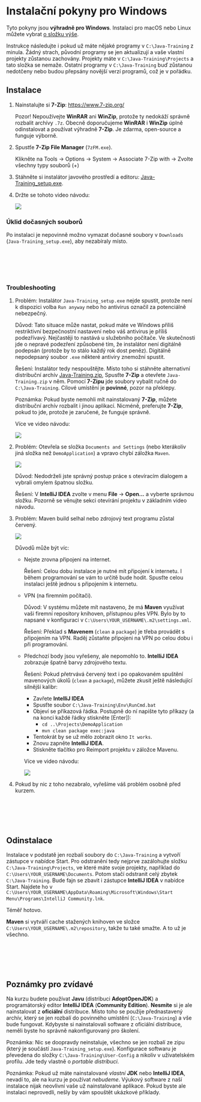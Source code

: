 Instalační pokyny pro Windows
=============================

Tyto pokyny jsou **výhradně pro Windows**.
Instalaci pro macOS nebo Linux můžete vybrat [o složku výše](../).

Instrukce následujte i pokud už máte nějaké programy v
`C:\Java-Training` z minula. Žádný strach, původní programy se jen aktualizují
a vaše vlastní projekty zůstanou zachovány.
Projekty máte v `C:\Java-Training\Projects` a tato složka se nemaže.
Ostatní programy v `C:\Java-Training` buď zůstanou nedotčeny
nebo budou přepsány novější verzí programů, což je v pořádku.



Instalace
---------

1.  Nainstalujte si **7-Zip**: <https://www.7-zip.org/>

    Pozor! Nepoužívejte **WinRAR** ani **WinZip**,
    protože ty nedokáží správně rozbalit archívy `.7z`.
    Obecně doporučujeme **WinRAR** i **WinZip** úplně odinstalovat
    a používat výhradně **7-Zip**.
    Je zdarma, open-source a funguje výborně.


2.  Spustťe **7-Zip File Manager** (`7zFM.exe`).

    Klikněte na Tools -> Options -> System -> Associate 7-Zip with -> Zvolte všechny typy souborů (+)


3.  Stáhněte si instalátor javového prostředí a editoru:
    [Java-Training_setup.exe](https://github.com/czechitas/java-install/releases/download/2021-jaro/community/win/Java-Training_setup.exe).


4. Držte se tohoto video návodu:

    <a href="https://www.youtube.com/watch?v=2GgbYtv__yc">
        <img src="img/video-screenshot.png"/>
    </a>



### Úklid dočasných souborů

Po instalaci je nepovinně možno vymazat dočasné soubory v `Downloads` (`Java-Training_setup.exe`), aby nezabíraly místo.



<br/><br/><br/><br/>



### Troubleshooting

1.  Problém: Instalátor `Java-Training_setup.exe` nejde spustit, protože není k dispozici volba `Run anyway` nebo ho antivirus označil za potenciálně nebezpečný.

    Důvod: Tato situace může nastat, pokud máte ve Windows příliš restriktivní bezpečnostní nastavení nebo váš antivirus je příliš podezřívavý.
    Nejčastěji to nastává u služebního počítače.
    Ve skutečnosti jde o nepravé podezření způsobené tím,
    že instalátor není digitálně podepsán (protože by to stálo každý rok dost peněz).
    Digitálně nepodepsaný soubor `.exe` některé antiviry znemožní spustit.

    Řešení: Instalátor tedy nespouštějte.
    Místo toho si stáhněte alternativní distribuční archív
    [Java-Training.zip](https://github.com/czechitas/java-install/releases/download/2021-jaro/community/win/Java-Training.zip),
    Spusťte **7-Zip** a otevřete `Java-Training.zip` v něm.
    Pomocí **7-Zipu** jde soubory vybalit ručně do `C:\Java-Training`.
    Cílové umístění je **povinné**, pozor na překlepy.

    Poznámka: Pokud byste nemohli mít nainstalovaný **7-Zip**,
    můžete distribuční archív rozbalit i jinou aplikací.
    Nicméně, preferujte **7-Zip**, pokud to jde, protože je zaručené, že funguje správně.

    Více ve video návodu:

    <a href="https://www.youtube.com/watch?v=eL4nU6XGBaA">
        <img src="img/video-runanyway_troubleshooting-screenshot.png"/>
    </a>


2.  Problém: Otevřela se složka `Documents and Settings` (nebo kterákoliv jiná složka než `DemoApplication`) a vpravo chybí záložka `Maven`.

    <a href="img/imported-wrong-folder.png">
        <img src="img/imported-wrong-folder-thumbnail.png"/>
    </a>

    Důvod: Nedodrželi jste správný postup práce s otevíracím dialogem a vybrali omylem špatnou složku.

    Řešení: V **IntelliJ IDEA** zvolte v menu **File** -> **Open...** a vyberte správnou složku. Pozorně se věnujte sekci otevírání projektu v základním video návodu.


3.  Problém: Maven build selhal nebo zdrojový text programu zůstal červený.

    <a href="img/missing-dependencies.png">
        <img src="img/missing-dependencies-thumbnail.png"/>
    </a>

    Důvodů může být víc:
    - Nejste zrovna připojeni na internet.

      Řešení: Celou dobu instalace je nutné mít připojení k internetu. I během programování se vám to určitě bude hodit.
      Spusťte celou instalaci ještě jednou s připojením k internetu.

    - VPN (na firemním počítači).

      Důvod: V systému můžete mít nastaveno, že má **Maven** využívat vaši firemní repository knihoven, přístupnou přes VPN. Bylo by to napsané v konfiguraci v `C:\Users\YOUR_USERNAME\.m2\settings.xml`.

      Řešení: Překlad s **Mavenem** (`clean` a `package`) je třeba provádět s připojením na VPN. Raděj zůstaňte připojeni na VPN po celou dobu i při programování.

    - Předchozí body jsou vyřešeny, ale nepomohlo to. **IntelliJ IDEA** zobrazuje špatně barvy zdrojového textu.

      Řešení: Pokud přetrvává červený text i po opakovaném spuštění mavenových úkolů (`clean` a `package`), můžete zkusit ještě následující silnější kalibr:
        - Zavřete **IntelliJ IDEA**
        - Spusťte soubor `C:\Java-Training\Env\RunCmd.bat`
        - Objeví se příkazová řádka. Postupně do ní napište tyto příkazy (a na konci každé řádky stiskněte [Enter]):
            - `cd ..\Projects\DemoApplication`
            - `mvn clean package exec:java`
        - Tentokrát by se už mělo zobrazit okno `It works`.
        - Znovu zapněte **IntelliJ IDEA**.
        - Stiskněte tlačítko pro Reimport projektu v záložce Mavenu.

        Více ve video návodu:

        <a href="https://www.youtube.com/watch?v=c8dSofAPJ9o">
            <img src="img/video-maven_troubleshooting-screenshot.png"/>
        </a>


4. Pokud by nic z toho nezabralo, vyřešíme váš problém osobně před kurzem.



<br/><br/><br/><br/>



Odinstalace
-----------

Instalace v podstatě jen rozbalí soubory do `C:\Java-Training` a vytvoří zástupce v nabídce Start.
Pro odstranění tedy nejprve zazálohujte složku `C:\Java-Training\Projects`, ve které máte svoje projekty, například do `C:\Users\YOUR_USERNAME\Documents`.
Potom stačí odstranit celý zbytek `C:\Java-Training`.
Bude fajn se zbavit i zástupce **IntelliJ IDEA** v nabídce Start. Najdete ho v `C:\Users\YOUR_USERNAME\AppData\Roaming\Microsoft\Windows\Start Menu\Programs\IntelliJ Community.lnk`.

Téměř hotovo.

**Maven** si vytváří cache stažených knihoven ve složce `C:\Users\YOUR_USERNAME\.m2\repository`, takže tu také smažte.
A to už je všechno.



<br/><br/><br/><br/>



Poznámky pro zvídavé
--------------------

Na kurzu budete používat **Javu** (distribuci **AdoptOpenJDK**) a programátorský editor **IntelliJ IDEA** (**Community Edition**).
**Nesmíte** si je ale nainstalovat z **oficiální** distribuce.
Místo toho se použije přednastavený archív, který se jen rozbalí do povinného umístění (`C:\Java-Training`) a vše bude fungovat.
Kdybyste si nainstalovali software z oficiální distribuce, neměli byste ho správně nakonfigurovaný pro školení.

Poznámka: Nic se doopravdy neinstaluje, všechno se jen rozbalí ze zipu (který je součástí `Java-Training_setup.exe`).
Konfigurace softwaru je převedena do složky `C:\Java-Training\User-Config` a nikoliv v uživatelském profilu.
Jde tedy vlastně o *portable distribuci*.

Poznámka: Pokud už máte nainstalované *vlastní* **JDK** nebo **IntelliJ IDEA**, nevadí to, ale na kurzu je používat *nebudeme*.
Výukový software z naší instalace nijak neovlivní vaše už nainstalované aplikace.
Pokud byste ale instalaci neprovedli, nešly by vám spouštět ukázkové příklady.
